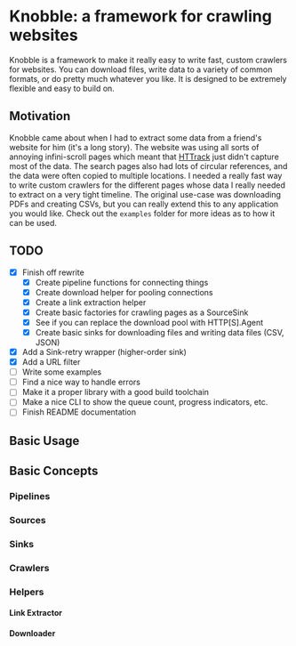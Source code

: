 # Knobble: a framework for crawling websites

Knobble is a framework to make it really easy to write fast, custom
crawlers for websites. You can download files, write data to a variety
of common formats, or do pretty much whatever you like. It is designed
to be extremely flexible and easy to build on.

## Motivation

Knobble came about when I had to extract some data from a friend's
website for him (it's a long story). The website was using
all sorts of annoying infini-scroll pages which meant that
[HTTrack](https://www.httrack.com/) just didn't capture most of the
data. The search pages also had lots of circular references, and the
data were often copied to multiple locations. I needed a really fast way
to write custom crawlers for the different pages whose data I really
needed to extract on a very tight timeline. The original use-case was
downloading PDFs and creating CSVs, but you can really extend this to
any application you would like. Check out the `examples` folder for more
ideas as to how it can be used.

## TODO

- [x] Finish off rewrite
  - [x] Create pipeline functions for connecting things
  - [x] Create download helper for pooling connections
  - [x] Create a link extraction helper
  - [x] Create basic factories for crawling pages as a SourceSink
  - [x] See if you can replace the download pool with HTTP[S].Agent
  - [x] Create basic sinks for downloading files and writing data files (CSV, JSON)
- [x] Add a Sink-retry wrapper (higher-order sink)
- [x] Add a URL filter
- [ ] Write some examples
- [ ] Find a nice way to handle errors
- [ ] Make it a proper library with a good build toolchain
- [ ] Make a nice CLI to show the queue count, progress indicators, etc.
- [ ] Finish README documentation

## Basic Usage

## Basic Concepts

### Pipelines

### Sources

### Sinks

### Crawlers

### Helpers

#### Link Extractor

#### Downloader
